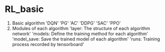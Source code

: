 # RL_basic

1. Basic algorithm
    'DQN'
    'PG'
    'AC'
    'DDPG'
    'SAC'
    'PPO'
2. Modules of each algorithm
    'layer: The structure of each algorithm network' 
    'models: Define the training method for each algorithm'
    'model_save: Save the trained model of each algorithm'
    'runs: Training process recorded by tensorboard'
